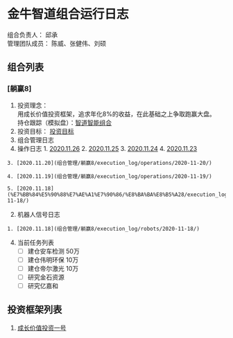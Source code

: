 # 金牛智道组合运行日志
组合负责人： 邱承  
管理团队成员： 陈威、张健伟、刘硕

## 组合列表
### [躺赢8]
1. 投资理念：  
用成长价值投资框架，追求年化8%的收益，在此基础之上争取跑赢大盘。  
持仓跟踪（模拟盘）：[智道智能组合](https://houguan.jinniuai.com/?code=i3bOF_#/)  
2. 投资目标：
[投资目标](组合管理/躺赢8/target.md)  
3. 组合管理日志
  1. 操作日志
    1. [2020.11.26](组合管理/躺赢8/execution_log/operations/2020-11-26/)
    2. [2020.11.25](组合管理/躺赢8/execution_log/operations/2020-11-25/)
    3. [2020.11.24](组合管理/躺赢8/execution_log/operations/2020-11-24/)
    4. [2020.11.23](组合管理/躺赢8/execution_log/operations/2020-11-23/)
    
    
    3. [2020.11.20](组合管理/躺赢8/execution_log/operations/2020-11-20/)
    
    4. [2020.11.19](组合管理/躺赢8/execution_log/operations/2020-11-19/)
    
    5. [2020.11.18](%E7%BB%84%E5%90%88%E7%AE%A1%E7%90%86/%E8%BA%BA%E8%B5%A28/execution_log/operations/2020-11-18/)
  2. 机器人信号日志
    
    1. [2020.11.18](组合管理/躺赢8/execution_log/robots/2020-11-18/)
  
4. 当前任务列表
   - [ ] 建仓安车检测 50万
   - [ ] 建仓伟明环保 10万
   - [ ] 建仓帝尔激光 10万
   - [ ] 研究金石资源
   - [ ] 研究亿嘉和

## 投资框架列表

1. [成长价值投资一号](投资框架/成长价值投资一号/framework)

